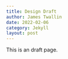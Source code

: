 ```yaml
---
title: Design Draft
author: James Twallin
date: 2022-02-06
category: Jekyll
layout: post
---
```


This is an draft page.
